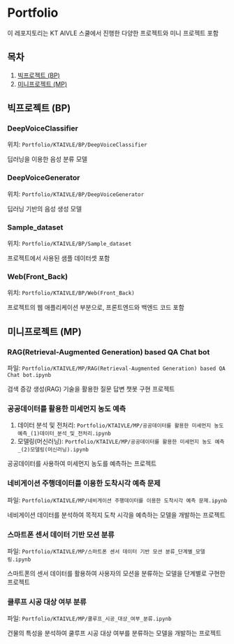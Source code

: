 # Portfolio

이 레포지토리는 KT AIVLE 스쿨에서 진행한 다양한 프로젝트와 미니 프로젝트 포함

## 목차
1. [빅프로젝트 (BP)](#빅프로젝트-bp)
2. [미니프로젝트 (MP)](#미니프로젝트-mp)

## 빅프로젝트 (BP)

### DeepVoiceClassifier
위치: `Portfolio/KTAIVLE/BP/DeepVoiceClassifier`

딥러닝을 이용한 음성 분류 모델

### DeepVoiceGenerator
위치: `Portfolio/KTAIVLE/BP/DeepVoiceGenerator`

딥러닝 기반의 음성 생성 모델

### Sample_dataset
위치: `Portfolio/KTAIVLE/BP/Sample_dataset`

프로젝트에서 사용된 샘플 데이터셋 포함

### Web(Front_Back)
위치: `Portfolio/KTAIVLE/BP/Web(Front_Back)`

프로젝트의 웹 애플리케이션 부분으로, 프론트엔드와 백엔드 코드 포함

## 미니프로젝트 (MP)

### RAG(Retrieval-Augmented Generation) based QA Chat bot
파일: `Portfolio/KTAIVLE/MP/RAG(Retrieval-Augmented Generation) based QA Chat bot.ipynb`

검색 증강 생성(RAG) 기술을 활용한 질문 답변 챗봇 구현 프로젝트

### 공공데이터를 활용한 미세먼지 농도 예측
1. 데이터 분석 및 전처리: `Portfolio/KTAIVLE/MP/공공데이터를 활용한 미세먼지 농도 예측_(1)데이터_분석_및_전처리.ipynb`
2. 모델링(머신러닝): `Portfolio/KTAIVLE/MP/공공데이터를 활용한 미세먼지 농도 예측_(2)모델링(머신러닝).ipynb`

공공데이터를 사용하여 미세먼지 농도를 예측하는 프로젝트

### 네비게이션 주행데이터를 이용한 도착시각 예측 문제
파일: `Portfolio/KTAIVLE/MP/네비게이션 주행데이터를 이용한 도착시각 예측 문제.ipynb`

네비게이션 데이터를 분석하여 목적지 도착 시각을 예측하는 모델을 개발하는 프로젝트

### 스마트폰 센서 데이터 기반 모션 분류
파일: `Portfolio/KTAIVLE/MP/스마트폰 센서 데이터 기반 모션 분류_단계별_모델링.ipynb`

스마트폰의 센서 데이터를 활용하여 사용자의 모션을 분류하는 모델을 단계별로 구현한 프로젝트

### 쿨루프 시공 대상 여부 분류
파일: `Portfolio/KTAIVLE/MP/쿨루프_시공_대상_여부_분류.ipynb`

건물의 특성을 분석하여 쿨루프 시공 대상 여부를 분류하는 모델을 개발하는 프로젝트